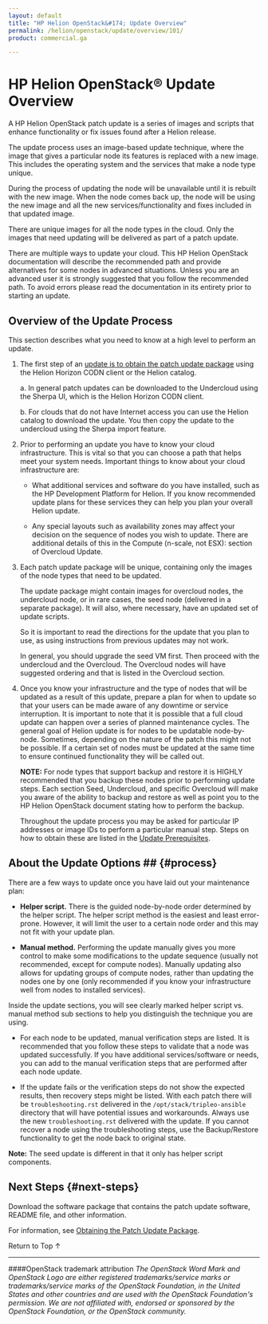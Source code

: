 ```yaml
---
layout: default
title: "HP Helion OpenStack&#174; Update Overview"
permalink: /helion/openstack/update/overview/101/
product: commercial.ga

---
```

<!--UNDER REVISION-->


<script>

function PageRefresh {
onLoad="window.refresh"
}

PageRefresh();

</script>
<!--
<p style="font-size: small;"> <a href="/helion/openstack/">&#9664; PREV | <a href="/helion/openstack/">&#9650; UP</a> | <a href="/helion/openstack/faq/">NEXT &#9654; </a></p>
-->
# HP Helion OpenStack&reg; Update Overview

A HP Helion OpenStack patch update is a series of images and scripts that enhance functionality or fix issues found after a Helion release.  

The update process uses an image-based update technique, where the image that gives a particular node its features is replaced with a new image. This includes the operating system and the services that make a node type unique.  

During the process of updating the node will be unavailable until it is rebuilt with the new image.  When the node comes back up, the node will be using the new image and all the new services/functionality and fixes included in that updated image.  

There are unique images for all the node types in the cloud.  Only the images that need updating will be delivered as part of a patch update.  

There are multiple ways to update your cloud. This HP Helion OpenStack documentation will describe the recommended path and provide alternatives for some nodes in advanced situations.  Unless you are an advanced user it is strongly suggested that you follow the recommended path.  To avoid errors please read the documentation in its entirety prior to starting an update.  

## Overview of the Update Process

This section describes what you need to know at a high level to perform an update. 
 
1.	The first step of an [update is to obtain the patch update package](/helion/openstack/update/download/101/) using the Helion Horizon CODN client or the Helion catalog.

	a. In general patch updates can be downloaded to the Undercloud using the Sherpa UI, which is the Helion Horizon CODN client. 

	b. For clouds that do not have Internet access you can use the Helion catalog to download the update. You then copy the update to the undercloud using the Sherpa import feature.  

2.	Prior to performing an update you have to know your cloud infrastructure.  This is vital so that you can choose a path that helps meet your system needs.  Important things to know about your cloud infrastructure are:
	
	* What additional services and software do you have installed, such as the HP Development Platform for Helion.  If you know recommended update plans for these services they can help you plan your overall Helion update.

	* Any special layouts such as availability zones may affect your decision on the sequence of nodes you wish to update.  There are additional details of this in the Compute (n-scale, not ESX):  section of Overcloud Update. 

3.	Each patch update package will be unique, containing only the images of the node types that need to be updated.  

	The update package might contain images for overcloud nodes, the undercloud node, or in rare cases, the seed node (delivered in a separate package). It will also, where necessary, have an updated set of update scripts.  

	So it is important to read the directions for the update that you plan to use, as using instructions from previous updates may not work.  
 
	In general, you should upgrade the seed VM first. Then proceed with the undercloud and the Overcloud. The Overcloud nodes will have suggested ordering and that is listed in the Overcloud section.  

4.	Once you know your infrastructure and the type of nodes that will be updated as a result of this update, prepare a plan for when to update so that your users can be made aware of any downtime or service interruption. 
	It is important to note that it is possible that a full cloud update can happen over a series of planned maintenance cycles. The general goal of Helion update is for nodes to be updatable node-by-node. Sometimes, depending on the nature of the patch this might not be possible. If a certain set of nodes must be updated at the same time to ensure continued functionality they will be called out.  

	**NOTE:** For node types that support backup and restore it is HIGHLY recommended that you backup these nodes prior to performing update steps.  Each section Seed, Undercloud, and specific Overcloud will make you aware of the ability to backup and restore as well as point you to the HP Helion OpenStack document stating how to perform the backup.  

	Throughout the update process you may be asked for particular IP addresses or image IDs to perform a particular manual step.  Steps on how to obtain these are listed in the [Update Prerequisites](/helion/openstack/update/prereqs/101/).

## About the Update Options ## {#process}

There are a few ways to update once you have laid out your maintenance plan: 

* **Helper script.** There is the guided node-by-node order determined by the helper script. The helper script method is the easiest and least error-prone. However, it will limit the user to a certain node order and this may not fit with your update plan.  

* **Manual method.** Performing the update manually gives you more control to make some modifications to the update sequence (usually not recommended, except for compute nodes). Manually updating also allows for updating groups of compute nodes, rather than updating the nodes one by one (only recommended if you know your infrastructure well from nodes to installed services).  

Inside the update sections, you will see clearly marked helper script vs. manual method sub sections to help you distinguish the technique you are using.

* For each node to be updated, manual verification steps are listed.  It is recommended that you follow these steps to validate that a node was updated successfully. If you have additional services/software or needs, you can add to the manual verification steps that are performed after each node update. 

* If the update fails or the verification steps do not show the expected results, then recovery steps might be listed.  With each patch there will be `troubleshooting.rst` delivered in the `/opt/stack/tripleo-ansible` directory that will have potential issues and workarounds.  Always use the new `troubleshooting.rst` delivered with the update. If you cannot recover a node using the troubleshooting steps, use the Backup/Restore functionality to get the node back to original state.

**Note:** The seed update is different in that it only has helper script components. 

## Next Steps {#next-steps}

Download the software package that contains the patch update software, README file, and other information.

For information, see [Obtaining the Patch Update Package](/helion/openstack/update/prereqs/101/).


<a href="#top" style="padding:14px 0px 14px 0px; text-decoration: none;"> Return to Top &#8593; </a>


----
####OpenStack trademark attribution
*The OpenStack Word Mark and OpenStack Logo are either registered trademarks/service marks or trademarks/service marks of the OpenStack Foundation, in the United States and other countries and are used with the OpenStack Foundation's permission. We are not affiliated with, endorsed or sponsored by the OpenStack Foundation, or the OpenStack community.*


 